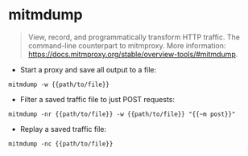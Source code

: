 # mitmdump

> View, record, and programmatically transform HTTP traffic.
> The command-line counterpart to mitmproxy.
> More information: <https://docs.mitmproxy.org/stable/overview-tools/#mitmdump>.

- Start a proxy and save all output to a file:

`mitmdump -w {{path/to/file}}`

- Filter a saved traffic file to just POST requests:

`mitmdump -nr {{path/to/file}} -w {{path/to/file}} "{{~m post}}"`

- Replay a saved traffic file:

`mitmdump -nc {{path/to/file}}`
